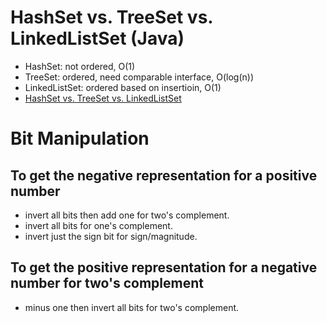 # HashSet vs. TreeSet vs. LinkedListSet (Java)
* HashSet: not ordered, O(1)
* TreeSet: ordered, need comparable interface, O(log(n))  
* LinkedListSet: ordered based on insertioin, O(1)
* [HashSet vs. TreeSet vs. LinkedListSet](http://www.programcreek.com/2013/03/hashset-vs-treeset-vs-linkedhashset/)


# Bit Manipulation
## To get the negative representation for a positive number
* invert all bits then add one for two's complement.
* invert all bits for one's complement.
* invert just the sign bit for sign/magnitude.

## To get the positive representation for a negative number for two's complement
* minus one then invert all bits for two's complement.
